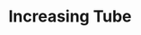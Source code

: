 ---
title:  "Increasing Tube"
category: 3D
description: "This is a test."
published: true
js_gist: "4024f6ee4befaa130f563bb7b4480687"
knitout_gist: "6576a617d1e79f3647744f39e5400878"
image: "assets/images/IMG_1588"
---